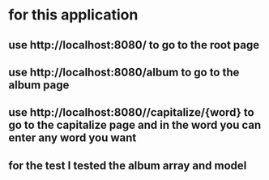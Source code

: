 # for this application 

## use http://localhost:8080/  to go to the root page

## use http://localhost:8080/album to go to the album page

## use http://localhost:8080//capitalize/{word} to go to the capitalize page and in the word you can enter any word you want

## for the test I tested the album array and model



